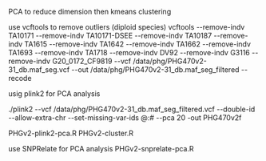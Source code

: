 PCA to reduce dimension then kmeans clustering

use vcftools to remove outliers (diploid species)
vcftools --remove-indv TA10171 --remove-indv TA10171-DSEE --remove-indv TA10187 --remove-indv TA1615 --remove-indv TA1642 --remove-indv TA1662 --remove-indv TA1693 --remove-indv TA1718 --remove-indv DV92 --remove-indv G3116 --remove-indv G20_0172_CF9819 --vcf /data/phg/PHG470v2-31_db.maf_seg.vcf --out /data/phg/PHG470v2-31_db.maf_seg_filtered --recode

usig plink2 for PCA analysis

./plink2 --vcf /data/phg/PHG470v2-31_db.maf_seg_filtered.vcf --double-id --allow-extra-chr --set-missing-var-ids @:# --pca 20 -out PHG470v2f

PHGv2-plink2-pca.R
PHGv2-cluster.R

use SNPRelate for PCA analysis
PHGv2-snprelate-pca.R
